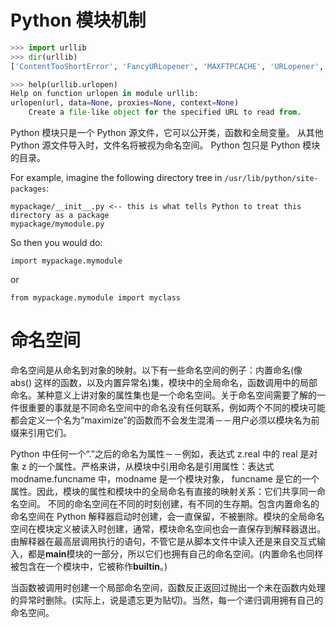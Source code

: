 # Python 模块机制

```py
>>> import urllib
>>> dir(urllib)
['ContentTooShortError', 'FancyURLopener', 'MAXFTPCACHE', 'URLopener', '__all__', '__builtins__', '__doc__', '__file__', '__name__', '__package__', '__version__', '_ftperrors', '_get_proxies', '_get_proxy_settings', '_have_ssl', '_hexdig', '_hextochr', '_hostprog', '_is_unicode', '_localhost', '_noheaders', '_nportprog', '_passwdprog', '_portprog', '_queryprog', '_safe_map', '_safe_quoters', '_tagprog', '_thishost', '_typeprog', '_urlopener', '_userprog', '_valueprog', 'addbase', 'addclosehook', 'addinfo', 'addinfourl', 'always_safe', 'basejoin', 'c', 'ftpcache', 'ftperrors', 'ftpwrapper', 'getproxies', 'getproxies_environment', 'getproxies_macosx_sysconf', 'i', 'localhost', 'main', 'noheaders', 'os', 'pathname2url', 'proxy_bypass', 'proxy_bypass_environment', 'proxy_bypass_macosx_sysconf', 'quote', 'quote_plus', 'reporthook', 'socket', 'splitattr', 'splithost', 'splitnport', 'splitpasswd', 'splitport', 'splitquery', 'splittag', 'splittype', 'splituser', 'splitvalue', 'ssl', 'string', 'sys', 'test', 'test1', 'thishost', 'time', 'toBytes', 'unquote', 'unquote_plus', 'unwrap', 'url2pathname', 'urlcleanup', 'urlencode', 'urlopen', 'urlretrieve']

>>> help(urllib.urlopen)
Help on function urlopen in module urllib:
urlopen(url, data=None, proxies=None, context=None)
    Create a file-like object for the specified URL to read from.
```

Python 模块只是一个 Python 源文件，它可以公开类，函数和全局变量。 从其他 Python 源文件导入时，文件名将被视为命名空间。 Python 包只是 Python 模块的目录。

For example, imagine the following directory tree in `/usr/lib/python/site-packages`:

```
mypackage/__init__.py <-- this is what tells Python to treat this directory as a package
mypackage/mymodule.py
```

So then you would do:

```
import mypackage.mymodule
```

or

```
from mypackage.mymodule import myclass
```

# 命名空间

命名空间是从命名到对象的映射。以下有一些命名空间的例子：内置命名(像 abs() 这样的函数，以及内置异常名)集，模块中的全局命名，函数调用中的局部命名。某种意义上讲对象的属性集也是一个命名空间。关于命名空间需要了解的一件很重要的事就是不同命名空间中的命名没有任何联系，例如两个不同的模块可能都会定义一个名为“maximize”的函数而不会发生混淆－－用户必须以模块名为前缀来引用它们。

Python 中任何一个“.”之后的命名为属性－－例如，表达式 z.real 中的 real 是对象 z 的一个属性。严格来讲，从模块中引用命名是引用属性：表达式 modname.funcname 中，modname 是一个模块对象， funcname 是它的一个属性。因此，模块的属性和模块中的全局命名有直接的映射关系：它们共享同一命名空间。
不同的命名空间在不同的时刻创建，有不同的生存期。包含内置命名的命名空间在 Python 解释器启动时创建，会一直保留，不被删除。模块的全局命名空间在模块定义被读入时创建，通常，模块命名空间也会一直保存到解释器退出。由解释器在最高层调用执行的语句，不管它是从脚本文件中读入还是来自交互式输入，都是**main**模块的一部分，所以它们也拥有自己的命名空间。(内置命名也同样被包含在一个模块中，它被称作**builtin**。)

当函数被调用时创建一个局部命名空间，函数反正返回过抛出一个未在函数内处理的异常时删除。(实际上，说是遗忘更为贴切)。当然，每一个递归调用拥有自己的命名空间。
